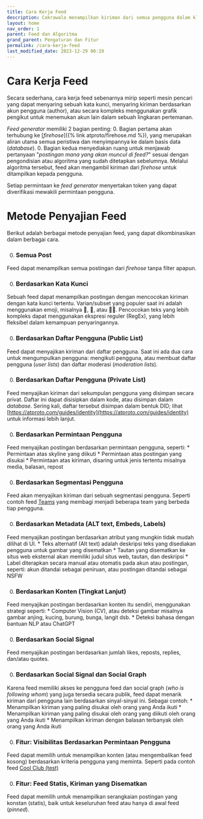 ```yaml
---
title: Cara Kerja Feed
description: Cakrawala menampilkan kiriman dari semua pengguna dalam klaster bahasa Indonesia.
layout: home
nav_order: 1
parent: Feed dan Algoritma
grand_parent: Pengaturan dan Fitur
permalink: /cara-kerja-feed
last_modified_date: 2023-12-29 00:19
---
```


# Cara Kerja Feed
Secara sederhana, cara kerja feed sebenarnya mirip seperti mesin pencari yang dapat menyaring sebuah kata kunci, menyaring kiriman berdasarkan akun pengguna (author), atau secara kompleks menggunakan grafik pengikut untuk menemukan akun lain dalam sebuah lingkaran pertemanan.

*Feed generator* memiliki 2 bagian penting:
0. Bagian pertama akan terhubung ke [*firehose*]({% link atproto/firehose.md %}), yang merupakan aliran utama semua peristiwa dan menyimpannya ke dalam basis data (*database*).
0. Bagian kedua menyediakan ruang untuk menjawab pertanyaan "*postingan mana yang akan muncul di feed?*" sesuai dengan pengondisian atau algoritma yang sudah ditetapkan sebelumnya. Melalui algoritma tersebut, feed akan mengambil kiriman dari *firehose* untuk ditampilkan kepada pengguna.

Setiap permintaan ke *feed generator* menyertakan token yang dapat diverifikasi mewakili permintaan pengguna.

# Metode Penyajian Feed
Berikut adalah berbagai metode penyajian feed, yang dapat dikombinasikan dalam berbagai cara.

0. ### Semua Post
Feed dapat menampilkan semua postingan dari *firehose* tanpa filter apapun.

0. ### Berdasarkan Kata Kunci
Sebuah feed dapat menampilkan postingan dengan mencocokan kiriman dengan kata kunci tertentu. Varian/subset yang populer saat ini adalah menggunakan emoji, misalnya 🧪, 🌱, atau 🤼‍♀️. Pencocokan teks yang lebih kompleks dapat menggunakan ekspresi reguler (RegEx), yang lebih fleksibel dalam kemampuan penyaringannya.

0. ### Berdasarkan Daftar Pengguna (Public List)
Feed dapat menyajikan kiriman dari daftar pengguna. Saat ini ada dua cara untuk mengumpulkan pengguna: mengikuti pengguna, atau membuat daftar pengguna (*user lists*) dan daftar moderasi (*moderation lists*).

0. ### Berdasarkan Daftar Pengguna (Private List)
Feed menyajikan kiriman dari sekumpulan pengguna yang disimpan secara privat. Daftar ini dapat disisipkan dalam kode, atau disimpan dalam *database*. Sering kali, daftar tersebut disimpan dalam bentuk DID; lihat [https://atproto.com/guides/identity](https://atproto.com/guides/identity) untuk informasi lebih lanjut.

0. ### Berdasarkan Permintaan Pengguna
Feed menyajikan postingan berdasarkan permintaan pengguna, seperti:
    * Permintaan atas skyline yang diikuti
    * Permintaan atas postingan yang disukai
    * Permintaan atas kiriman, disaring untuk jenis tertentu misalnya media, balasan, repost

0. ### Berdasarkan Segmentasi Pengguna
Feed akan menyajikan kiriman dari sebuah segmentasi pengguna. Seperti contoh feed [Teams](https://bsky.app/profile/did:plc:vwzwgnygau7ed7b7wt5ux7y2/feed/teams) yang membagi menjadi beberapa team yang berbeda tiap pengguna.

0. ### Berdasarkan Metadata (ALT text, Embeds, Labels)
Feed menyajikan postingan berdasarkan atribut yang mungkin tidak mudah dilihat di UI.
    * Teks alternatif (Alt text) adalah deskripsi teks yang disediakan pengguna untuk gambar yang disematkan
    * Tautan yang disematkan ke situs web eksternal akan memiliki judul situs web, tautan, dan deskripsi
    * Label diterapkan secara manual atau otomatis pada akun atau postingan, seperti: akun ditandai sebagai peniruan, atau postingan ditandai sebagai NSFW

0. ### Berdasarkan Konten (Tingkat Lanjut)
Feed menyajikan postingan berdasarkan konten itu sendiri, menggunakan strategi seperti:
    * Computer Vision (CV), atau deteksi gambar misalnya gambar anjing, kucing, burung, bunga, langit dsb.
    * Deteksi bahasa dengan bantuan NLP atau ChatGPT

0. ### Berdasarkan Social Signal
Feed menyajikan postingan berdasarkan jumlah likes, reposts, replies, dan/atau quotes.

0. ### Berdasarkan Social Signal dan Social Graph
Karena feed memiliki akses ke pengguna feed dan social graph (*who is following whom*) yang juga tersedia secara publik, feed dapat menarik kiriman dari pengguna lain berdasarkan sinyal-sinyal ini. Sebagai contoh:
    * Menampilkan kiriman yang paling disukai oleh orang yang Anda ikuti
    * Menampilkan kiriman yang paling disukai oleh orang yang diikuti oleh orang yang Anda ikuti
    * Menampilkan kiriman dengan balasan terbanyak oleh orang yang Anda ikuti

0. ### Fitur: Visibilitas Berdasarkan Permintaan Pengguna
Feed dapat memilih untuk menampilkan konten (atau mengembalikan feed kosong) berdasarkan kriteria pengguna yang meminta. Seperti pada contoh feed [Cool Club (test)](https://bsky.app/profile/did:plc:q6gjnaw2blty4crticxkmujt/feed/a:cool_club)

0. ### Fitur: Feed Statis, Kiriman yang Disematkan
Feed dapat memilih untuk menampilkan serangkaian postingan yang konstan (statis), baik untuk keseluruhan feed atau hanya di awal feed (*pinned*).